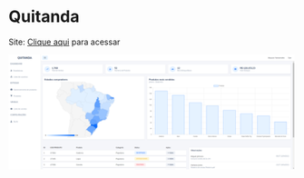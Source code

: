 # Quitanda

Site: <a href="https://mayconyamamotto.github.io/1uitanda">Clique aqui</a> para acessar

![alt text](https://github.com/MayconYamamotto/Quitanda/blob/main/assets/img/Quitanda.png?raw=true)
